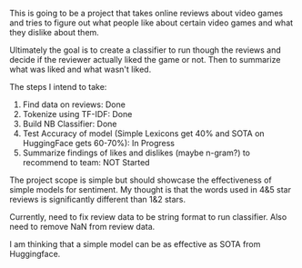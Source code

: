 This is going to be a project that takes online reviews about video games and tries to figure out what people like about certain video games and what they dislike about them.

Ultimately the goal is to create a classifier to run though the reviews and decide if the reviewer actually liked the game or not. Then to summarize what was liked and what wasn't liked.

The steps I intend to take:

1. Find data on reviews: Done
2. Tokenize using TF-IDF: Done
3. Build NB Classifier: Done
4. Test Accuracy of model (Simple Lexicons get 40% and SOTA on HuggingFace gets 60-70%): In Progress 
5. Summarize findings of likes and dislikes (maybe n-gram?) to recommend to team: NOT Started

The project scope is simple but should showcase the effectiveness of simple models for sentiment. My thought is that the words used in 4&5 star reviews is significantly different than 1&2 stars.

Currently, need to fix review data to be string format to run classifier. Also need to remove NaN from review data.

I am thinking that a simple model can be as effective as SOTA from Huggingface.
